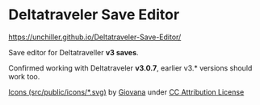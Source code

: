 # Deltatraveler Save Editor

<https://unchiller.github.io/Deltatraveler-Save-Editor/>

Save editor for Deltatraveller **v3 saves**.

Confirmed working with Deltatraveler **v3.0.7**, earlier v3.* versions should work too.

[Icons (src/public/icons/*.svg)](https://www.svgrepo.com/collection/iconship-interface-icons/) by [Giovana](https://www.figma.com/@d12da0b9_b193_4) under [CC Attribution License](https://creativecommons.org/licenses/by/4.0/)
